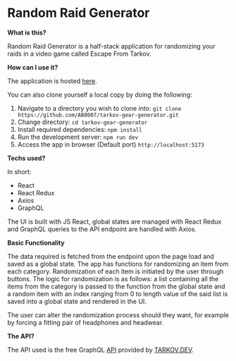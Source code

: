 # Random Raid Generator

**What is this?**

Random Raid Generator is a half-stack application for randomizing your raids in a video game called Escape From Tarkov.

**How can I use it?**

The application is hosted [here](https://tarkov-gear-generator.onrender.com/).

You can also clone yourself a local copy by doing the following:
1. Navigate to a directory you wish to clone into:
`git clone https://github.com/AB8007/tarkov-gear-generator.git`
2. Change directory: 
`cd tarkov-gear-generator`
3. Install required dependencies:
`npm install`
4. Run the development server:
`npm run dev`
5. Access the app in browser (Default port) 
`http://localhost:5173`


**Techs used?**

In short:
- React
- React Redux
- Axios
- GraphQL

The UI is built with JS React, global states are managed with React Redux and GraphQL queries to the API endpoint are handled with Axios.

**Basic Functionality**

The data required is fetched from the endpoint upon the page load and saved as a global state. The app has functions for randomizing an item from each category. Randomization of each item is initiated by the user through buttons. The logic for randomization is as follows: a list containing all the items from the category is passed to the function from the global state and a random item with an index ranging from 0 to length value of the said list is saved into a global state and rendered in the UI. 

The user can alter the randomization process should they want, for example by forcing a fitting pair of headphones and headwear.

**The API?**

The API used is the free GraphQL [API](https://tarkov.dev/api) provided by [TARKOV.DEV](https://tarkov.dev/). 